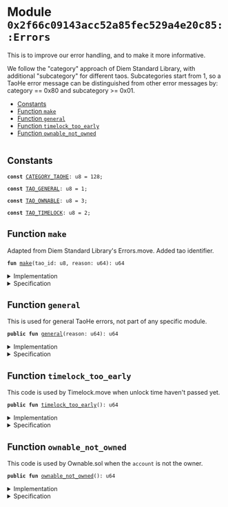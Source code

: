 
<a name="0x2f66c09143acc52a85fec529a4e20c85_Errors"></a>

# Module `0x2f66c09143acc52a85fec529a4e20c85::Errors`

This is to improve our error handling, and to make it more informative.

We follow the "category" approach of Diem Standard Library, with
additional "subcategory" for different taos.
Subcategories start from 1, so a TaoHe error message can be
distinguished from other error messages by:
category == 0x80 and subcategory >= 0x01.


-  [Constants](#@Constants_0)
-  [Function `make`](#0x2f66c09143acc52a85fec529a4e20c85_Errors_make)
-  [Function `general`](#0x2f66c09143acc52a85fec529a4e20c85_Errors_general)
-  [Function `timelock_too_early`](#0x2f66c09143acc52a85fec529a4e20c85_Errors_timelock_too_early)
-  [Function `ownable_not_owned`](#0x2f66c09143acc52a85fec529a4e20c85_Errors_ownable_not_owned)


<pre><code></code></pre>



<a name="@Constants_0"></a>

## Constants


<a name="0x2f66c09143acc52a85fec529a4e20c85_Errors_CATEGORY_TAOHE"></a>



<pre><code><b>const</b> <a href="Errors.md#0x2f66c09143acc52a85fec529a4e20c85_Errors_CATEGORY_TAOHE">CATEGORY_TAOHE</a>: u8 = 128;
</code></pre>



<a name="0x2f66c09143acc52a85fec529a4e20c85_Errors_TAO_GENERAL"></a>



<pre><code><b>const</b> <a href="Errors.md#0x2f66c09143acc52a85fec529a4e20c85_Errors_TAO_GENERAL">TAO_GENERAL</a>: u8 = 1;
</code></pre>



<a name="0x2f66c09143acc52a85fec529a4e20c85_Errors_TAO_OWNABLE"></a>



<pre><code><b>const</b> <a href="Errors.md#0x2f66c09143acc52a85fec529a4e20c85_Errors_TAO_OWNABLE">TAO_OWNABLE</a>: u8 = 3;
</code></pre>



<a name="0x2f66c09143acc52a85fec529a4e20c85_Errors_TAO_TIMELOCK"></a>



<pre><code><b>const</b> <a href="Errors.md#0x2f66c09143acc52a85fec529a4e20c85_Errors_TAO_TIMELOCK">TAO_TIMELOCK</a>: u8 = 2;
</code></pre>



<a name="0x2f66c09143acc52a85fec529a4e20c85_Errors_make"></a>

## Function `make`

Adapted from Diem Standard Library's Errors.move.
Added tao identifier.


<pre><code><b>fun</b> <a href="Errors.md#0x2f66c09143acc52a85fec529a4e20c85_Errors_make">make</a>(tao_id: u8, reason: u64): u64
</code></pre>



<details>
<summary>Implementation</summary>


<pre><code><b>fun</b> <a href="Errors.md#0x2f66c09143acc52a85fec529a4e20c85_Errors_make">make</a>(tao_id: u8, reason: u64): u64 {
    (reason &lt;&lt; 16) | ((tao_id <b>as</b> u64) &lt;&lt; 8) | (<a href="Errors.md#0x2f66c09143acc52a85fec529a4e20c85_Errors_CATEGORY_TAOHE">CATEGORY_TAOHE</a> <b>as</b> u64)
}
</code></pre>



</details>

<details>
<summary>Specification</summary>



</details>

<a name="0x2f66c09143acc52a85fec529a4e20c85_Errors_general"></a>

## Function `general`

This is used for general TaoHe errors, not part of any specific module.


<pre><code><b>public</b> <b>fun</b> <a href="Errors.md#0x2f66c09143acc52a85fec529a4e20c85_Errors_general">general</a>(reason: u64): u64
</code></pre>



<details>
<summary>Implementation</summary>


<pre><code><b>public</b> <b>fun</b> <a href="Errors.md#0x2f66c09143acc52a85fec529a4e20c85_Errors_general">general</a>(reason: u64): u64 { <a href="Errors.md#0x2f66c09143acc52a85fec529a4e20c85_Errors_make">make</a>(<a href="Errors.md#0x2f66c09143acc52a85fec529a4e20c85_Errors_TAO_GENERAL">TAO_GENERAL</a>, reason) }
</code></pre>



</details>

<details>
<summary>Specification</summary>



</details>

<a name="0x2f66c09143acc52a85fec529a4e20c85_Errors_timelock_too_early"></a>

## Function `timelock_too_early`

This code is used by Timelock.move when unlock time haven't passed yet.


<pre><code><b>public</b> <b>fun</b> <a href="Errors.md#0x2f66c09143acc52a85fec529a4e20c85_Errors_timelock_too_early">timelock_too_early</a>(): u64
</code></pre>



<details>
<summary>Implementation</summary>


<pre><code><b>public</b> <b>fun</b> <a href="Errors.md#0x2f66c09143acc52a85fec529a4e20c85_Errors_timelock_too_early">timelock_too_early</a>(): u64 { <a href="Errors.md#0x2f66c09143acc52a85fec529a4e20c85_Errors_make">make</a>(<a href="Errors.md#0x2f66c09143acc52a85fec529a4e20c85_Errors_TAO_TIMELOCK">TAO_TIMELOCK</a>, 15) }
</code></pre>



</details>

<details>
<summary>Specification</summary>



</details>

<a name="0x2f66c09143acc52a85fec529a4e20c85_Errors_ownable_not_owned"></a>

## Function `ownable_not_owned`

This code is used by Ownable.sol when the <code>account</code> is not the owner.


<pre><code><b>public</b> <b>fun</b> <a href="Errors.md#0x2f66c09143acc52a85fec529a4e20c85_Errors_ownable_not_owned">ownable_not_owned</a>(): u64
</code></pre>



<details>
<summary>Implementation</summary>


<pre><code><b>public</b> <b>fun</b> <a href="Errors.md#0x2f66c09143acc52a85fec529a4e20c85_Errors_ownable_not_owned">ownable_not_owned</a>(): u64 { <a href="Errors.md#0x2f66c09143acc52a85fec529a4e20c85_Errors_make">make</a>(<a href="Errors.md#0x2f66c09143acc52a85fec529a4e20c85_Errors_TAO_OWNABLE">TAO_OWNABLE</a>, 15) }
</code></pre>



</details>

<details>
<summary>Specification</summary>




<pre><code><b>pragma</b> aborts_if_is_strict;
</code></pre>



</details>
